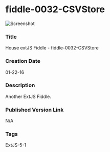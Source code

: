 fiddle-0032-CSVStore
======

![Screenshot](screenshot.png)

### Title

House extJS Fiddle - fiddle-0032-CSVStore


### Creation Date

01-22-16


### Description

Another ExtJS Fiddle. 


### Published Version Link

N/A


### Tags

ExtJS-5-1
